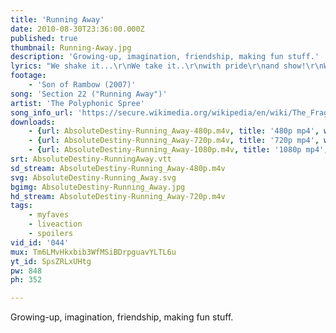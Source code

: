 ```yaml
---
title: 'Running Away'
date: 2010-08-30T23:36:00.000Z
published: true
thumbnail: Running-Away.jpg
description: 'Growing-up, imagination, friendship, making fun stuff.'
lyrics: "We shake it...\r\nWe take it..\r\nwith pride\r\nand show!\r\nWe like it...\r\nexciting\r\nand ready\r\nto go!\r\n\r\nI'm projecting and reflecting desire\r\nfor you to come into my life.\r\nThe rays of this day will outshine them all\r\nfor me and you to get along.\r\n\r\nIt's like running away with the wind in our face, it's like flying\r\n(flying!)\r\nand you and I are open wide.\r\nIt's like running away with the wind in our face, it's like flying\r\n(flying!)\r\nand you and I are open wide.\r\n\r\nI feel so excited and delighted today\r\n'cause you decided to be in my life.\r\nIt's like running away with the wind in our face, it's like flying\r\n(flying!)\r\nand you and I are open wide.\r\n\r\nThe show...\r\nthe electric show!\r\n\r\nI get around the world upon your freeways\r\nit's true when you let it go.\r\nI get around the world upon your freeways\r\nit's true when you let it go."
footage:
    - 'Son of Rambow (2007)'
song: 'Section 22 ("Running Away")'
artist: 'The Polyphonic Spree'
song_info_url: 'https://secure.wikimedia.org/wikipedia/en/wiki/The_Fragile_Army'
downloads:
    - {url: AbsoluteDestiny-Running_Away-480p.m4v, title: '480p mp4', width: 848, height: 352, mimetype: video/mp4}
    - {url: AbsoluteDestiny-Running_Away-720p.m4v, title: '720p mp4', width: 1280, height: 528, mimetype: video/mp4}
    - {url: AbsoluteDestiny-Running_Away-1080p.m4v, title: '1080p mp4', width: 1280, height: 528, mimetype: video/mp4}
srt: AbsoluteDestiny-RunningAway.vtt
sd_stream: AbsoluteDestiny-Running_Away-480p.m4v
svg: AbsoluteDestiny-Running_Away.svg
bgimg: AbsoluteDestiny-Running_Away.jpg
hd_stream: AbsoluteDestiny-Running_Away-720p.m4v
tags:
    - myfaves
    - liveaction
    - spoilers
vid_id: '044'
mux: Tm6LMvHkxbib3WfMSiBDrpguavYLTL6u
yt_id: SpsZRLxUHtg
pw: 848
ph: 352

---
```

Growing-up, imagination, friendship, making fun stuff.